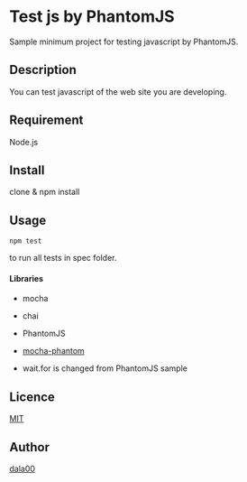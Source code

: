 Test js by PhantomJS
====

Sample minimum project for testing javascript by PhantomJS.

## Description

You can test javascript of the web site you are developing.

## Requirement

Node.js

## Install

clone & npm install

## Usage

```
npm test
```
to run all tests in spec folder.

#### Libraries

* mocha
* chai
* PhantomJS

* [mocha-phantom](https://github.com/feb0223/mocha-phantom)
* wait.for is changed from PhantomJS sample

## Licence

[MIT](https://github.com/tcnksm/tool/blob/master/LICENCE)

## Author

[dala00](https://github.com/dala00)
